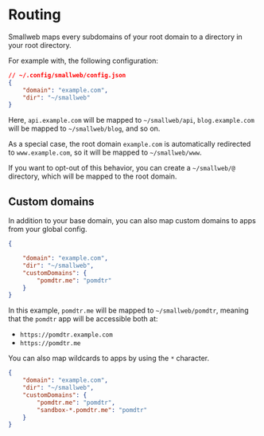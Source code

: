# Routing

Smallweb maps every subdomains of your root domain to a directory in your root directory.

For example with, the following configuration:

```json
// ~/.config/smallweb/config.json
{
    "domain": "example.com",
    "dir": "~/smallweb"
}
```

Here, `api.example.com` will be mapped to `~/smallweb/api`, `blog.example.com` will be mapped to `~/smallweb/blog`, and so on.

As a special case, the root domain `example.com` is automatically redirected to `www.example.com`, so it will be mapped to `~/smallweb/www`.

If you want to opt-out of this behavior, you can create a `~/smallweb/@` directory, which will be mapped to the root domain.

## Custom domains

In addition to your base domain, you can also map custom domains to apps from your global config.

```json
{

    "domain": "example.com",
    "dir": "~/smallweb",
    "customDomains": {
        "pomdtr.me": "pomdtr"
    }
}
```

In this example, `pomdtr.me` will be mapped to `~/smallweb/pomdtr`, meaning that the `pomdtr` app will be accessible both at:

- `https://pomdtr.example.com`
- `https://pomdtr.me`

You can also map wildcards to apps by using the `*` character.

```json
{
    "domain": "example.com",
    "dir": "~/smallweb",
    "customDomains": {
        "pomdtr.me": "pomdtr",
        "sandbox-*.pomdtr.me": "pomdtr"
    }
}
```
